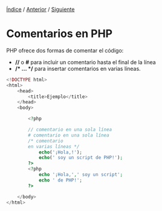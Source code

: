 [Índice](../readme.md) / [Anterior](../separador-intrucciones/separador_intrucciones_php.md) / [Siguiente](../tipo-datos/tipo_datos_disponibles.md)

# Comentarios en PHP

PHP ofrece dos formas de comentar el código:

- **//** o **#** para incluir un comentario hasta el final de la línea
- __/* ... */__ para insertar comentarios en varias líneas.


```php
<!DOCTYPE html>
<html>
    <head>
        <title>Ejemplo</title>
    </head>
    <body>

        <?php

        // comentario en una sola línea 
        # comentario en una sola línea 
        /* comentario 
        en varias líneas */ 
            echo('¡Hola,!');
            echo(' soy un script de PHP!');
        ?>
        <?php
            echo '¡Hola,',' soy un script';
            echo ' de PHP!';
        ?>

    </body>
</html>
```
